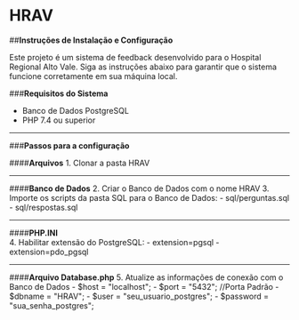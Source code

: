 # **HRAV**

##**Instruções de Instalação e Configuração**

Este projeto é um sistema de feedback desenvolvido para o Hospital Regional Alto Vale. Siga as instruções abaixo para garantir que o sistema funcione corretamente em sua máquina local.

###**Requisitos do Sistema**
- Banco de Dados PostgreSQL
- PHP 7.4 ou superior

---

###**Passos para a configuração**

####**Arquivos**
    1. Clonar a pasta HRAV

---

####**Banco de Dados**
    2. Criar o Banco de Dados com o nome HRAV
    3. Importe os scripts da pasta SQL para o Banco de Dados:
        - sql/perguntas.sql
        - sql/respostas.sql 

---

####**PHP.INI**    
    4. Habilitar extensão do PostgreSQL:
        - extension=pgsql
        - extension=pdo_pgsql

---

####**Arquivo Database.php**
    5. Atualize as informações de conexão com o Banco de Dados
        - $host = "localhost";
        - $port = "5432"; //Porta Padrão
        - $dbname = "HRAV";
        - $user = "seu_usuario_postgres";
        - $password = "sua_senha_postgres";
